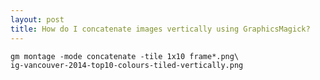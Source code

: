 ```yaml
---
layout: post
title: How do I concatenate images vertically using GraphicsMagick?
---
```

    gm montage -mode concatenate -tile 1x10 frame*.png\
    ig-vancouver-2014-top10-colours-tiled-vertically.png